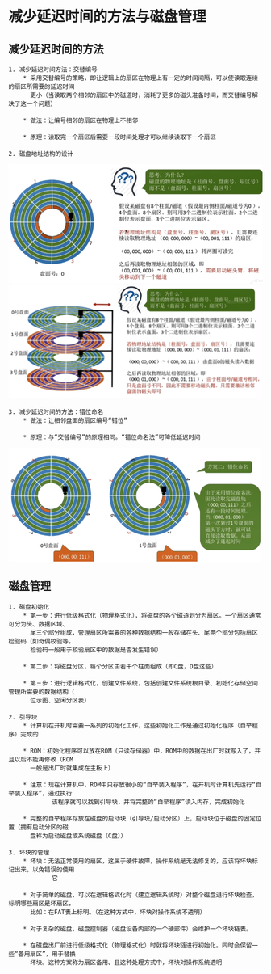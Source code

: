 # 减少延迟时间的方法与磁盘管理

## 减少延迟时间的方法
    1. 减少延迟时间方法：交替编号
        * 采用交替编号的策略，即让逻辑上的扇区在物理上有一定的时间间隔，可以使读取连续的扇区所需要的延迟时间
          更小（当读取两个相邻的扇区中的磁道时，消耗了更多的磁头准备时间，而交替编号解决了这一个问题）

        * 做法：让编号相邻的扇区在物理上不相邻

        * 原理：读取完一个扇区后需要一段时间处理才可以继续读取下一个扇区

    2. 磁盘地址结构的设计
        
<img src="./img/img116.png" width=820>

<img src="./img/img117.png" width=820>

    3. 减少延迟时间的方法：错位命名
        * 做法：让相邻盘面的扇区编号“错位”

        * 原理：与“交替编号”的原理相同。“错位命名法”可降低延迟时间

<img src="./img/img118.png" width=820>

## 磁盘管理
    1. 磁盘初始化
        * 第一步：进行低级格式化（物理格式化），将磁盘的各个磁道划分为扇区。一个扇区通常可分为头、数据区域、
          尾三个部分组成，管理扇区所需要的各种数据结构一般存储在头、尾两个部分包括扇区检验码（如奇偶校验等，
          检验码一般用于校验扇区中的数据是否发生错误）

        * 第二步：将磁盘分区，每个分区由若干个柱面组成（即C盘，D盘这些）
        
        * 第三步：进行逻辑格式化，创建文件系统，包括创建文件系统根目录、初始化存储空间管理所需要的数据结构（
          位示图、空闲分区表）

    2. 引导块
        * 计算机在开机时需要一系列的初始化工作，这些初始化工作是通过初始化程序（自举程序）完成的

        * ROM：初始化程序可以放在ROM（只读存储器）中，ROM中的数据在出厂时就写入了，并且以后不能再修改（ROM
          一般是出厂时就集成在主板上）

        * 注意：现在计算机中，ROM中只存放很小的“自举装入程序”，在开机时计算机先运行“自举装入程序”，通过执行
                该程序就可以找到引导块，并将完整的“自举程序”读入内存，完成初始化

        * 完整的自举程序存放在磁盘的启动块（引导块/启动分区）上，启动块位于磁盘的固定位置（拥有启动分区的磁
          盘称为启动磁盘或系统磁盘（C盘））

    3. 坏块的管理
        * 坏块：无法正常使用的扇区，这属于硬件故障，操作系统是无法修复的，应该将坏块标记出来，以免错误的使用
                它
        
        * 对于简单的磁盘，可以在逻辑格式化时（建立逻辑系统时）对整个磁盘进行坏块检查，标明哪些扇区是坏扇区，
          比如：在FAT表上标明。（在这种方式中，坏块对操作系统不透明）

        * 对于复杂的磁盘，磁盘控制器（磁盘设备内部的一个硬部件）会维护一个坏块链表。

        * 在磁盘出厂前进行低级格式化（物理格式化）时就将坏块链进行初始化。同时会保留一些“备用扇区”，用于替换
          坏块。这种方案称为扇区备用、且这种处理方式中，坏块对操作系统透明

          

